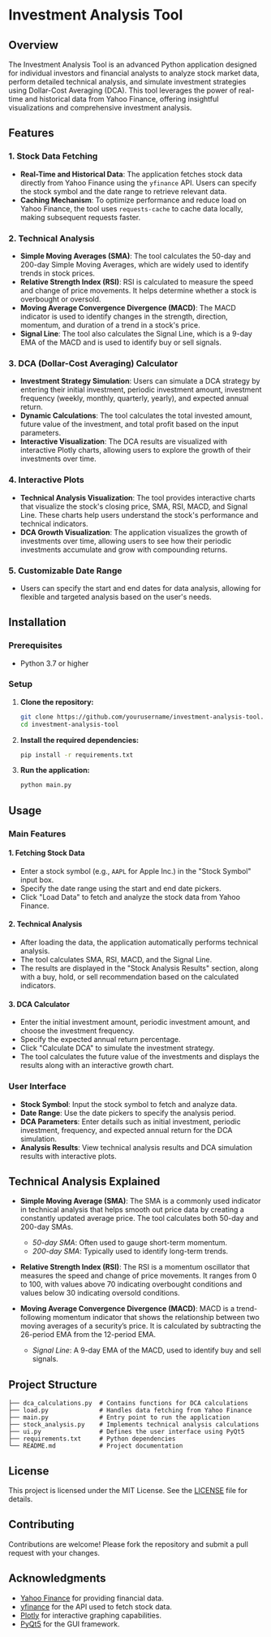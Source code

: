 
# Investment Analysis Tool

## Overview

The Investment Analysis Tool is an advanced Python application designed for individual investors and financial analysts to analyze stock market data, perform detailed technical analysis, and simulate investment strategies using Dollar-Cost Averaging (DCA). This tool leverages the power of real-time and historical data from Yahoo Finance, offering insightful visualizations and comprehensive investment analysis.

## Features

### 1. **Stock Data Fetching**
   - **Real-Time and Historical Data**: The application fetches stock data directly from Yahoo Finance using the `yfinance` API. Users can specify the stock symbol and the date range to retrieve relevant data.
   - **Caching Mechanism**: To optimize performance and reduce load on Yahoo Finance, the tool uses `requests-cache` to cache data locally, making subsequent requests faster.

### 2. **Technical Analysis**
   - **Simple Moving Averages (SMA)**: The tool calculates the 50-day and 200-day Simple Moving Averages, which are widely used to identify trends in stock prices.
   - **Relative Strength Index (RSI)**: RSI is calculated to measure the speed and change of price movements. It helps determine whether a stock is overbought or oversold.
   - **Moving Average Convergence Divergence (MACD)**: The MACD indicator is used to identify changes in the strength, direction, momentum, and duration of a trend in a stock's price.
   - **Signal Line**: The tool also calculates the Signal Line, which is a 9-day EMA of the MACD and is used to identify buy or sell signals.

### 3. **DCA (Dollar-Cost Averaging) Calculator**
   - **Investment Strategy Simulation**: Users can simulate a DCA strategy by entering their initial investment, periodic investment amount, investment frequency (weekly, monthly, quarterly, yearly), and expected annual return.
   - **Dynamic Calculations**: The tool calculates the total invested amount, future value of the investment, and total profit based on the input parameters.
   - **Interactive Visualization**: The DCA results are visualized with interactive Plotly charts, allowing users to explore the growth of their investments over time.

### 4. **Interactive Plots**
   - **Technical Analysis Visualization**: The tool provides interactive charts that visualize the stock's closing price, SMA, RSI, MACD, and Signal Line. These charts help users understand the stock's performance and technical indicators.
   - **DCA Growth Visualization**: The application visualizes the growth of investments over time, allowing users to see how their periodic investments accumulate and grow with compounding returns.

### 5. **Customizable Date Range**
   - Users can specify the start and end dates for data analysis, allowing for flexible and targeted analysis based on the user's needs.

## Installation

### Prerequisites

- Python 3.7 or higher

### Setup

1. **Clone the repository:**

    ```bash
    git clone https://github.com/yourusername/investment-analysis-tool.git
    cd investment-analysis-tool
    ```

2. **Install the required dependencies:**

    ```bash
    pip install -r requirements.txt
    ```

3. **Run the application:**

    ```bash
    python main.py
    ```

## Usage

### Main Features

#### 1. **Fetching Stock Data**
   - Enter a stock symbol (e.g., `AAPL` for Apple Inc.) in the "Stock Symbol" input box.
   - Specify the date range using the start and end date pickers.
   - Click "Load Data" to fetch and analyze the stock data from Yahoo Finance.

#### 2. **Technical Analysis**
   - After loading the data, the application automatically performs technical analysis.
   - The tool calculates SMA, RSI, MACD, and the Signal Line.
   - The results are displayed in the "Stock Analysis Results" section, along with a buy, hold, or sell recommendation based on the calculated indicators.

#### 3. **DCA Calculator**
   - Enter the initial investment amount, periodic investment amount, and choose the investment frequency.
   - Specify the expected annual return percentage.
   - Click "Calculate DCA" to simulate the investment strategy.
   - The tool calculates the future value of the investments and displays the results along with an interactive growth chart.

### User Interface

- **Stock Symbol**: Input the stock symbol to fetch and analyze data.
- **Date Range**: Use the date pickers to specify the analysis period.
- **DCA Parameters**: Enter details such as initial investment, periodic investment, frequency, and expected annual return for the DCA simulation.
- **Analysis Results**: View technical analysis results and DCA simulation results with interactive plots.

## Technical Analysis Explained

- **Simple Moving Average (SMA)**: The SMA is a commonly used indicator in technical analysis that helps smooth out price data by creating a constantly updated average price. The tool calculates both 50-day and 200-day SMAs.
  - *50-day SMA*: Often used to gauge short-term momentum.
  - *200-day SMA*: Typically used to identify long-term trends.

- **Relative Strength Index (RSI)**: The RSI is a momentum oscillator that measures the speed and change of price movements. It ranges from 0 to 100, with values above 70 indicating overbought conditions and values below 30 indicating oversold conditions.

- **Moving Average Convergence Divergence (MACD)**: MACD is a trend-following momentum indicator that shows the relationship between two moving averages of a security’s price. It is calculated by subtracting the 26-period EMA from the 12-period EMA.
  - *Signal Line*: A 9-day EMA of the MACD, used to identify buy and sell signals.

## Project Structure

```plaintext
├── dca_calculations.py  # Contains functions for DCA calculations
├── load.py              # Handles data fetching from Yahoo Finance
├── main.py              # Entry point to run the application
├── stock_analysis.py    # Implements technical analysis calculations
├── ui.py                # Defines the user interface using PyQt5
├── requirements.txt     # Python dependencies
└── README.md            # Project documentation
```

## License

This project is licensed under the MIT License. See the [LICENSE](LICENSE) file for details.

## Contributing

Contributions are welcome! Please fork the repository and submit a pull request with your changes.

## Acknowledgments

- [Yahoo Finance](https://finance.yahoo.com) for providing financial data.
- [yfinance](https://pypi.org/project/yfinance/) for the API used to fetch stock data.
- [Plotly](https://plotly.com/python/) for interactive graphing capabilities.
- [PyQt5](https://pypi.org/project/PyQt5/) for the GUI framework.
